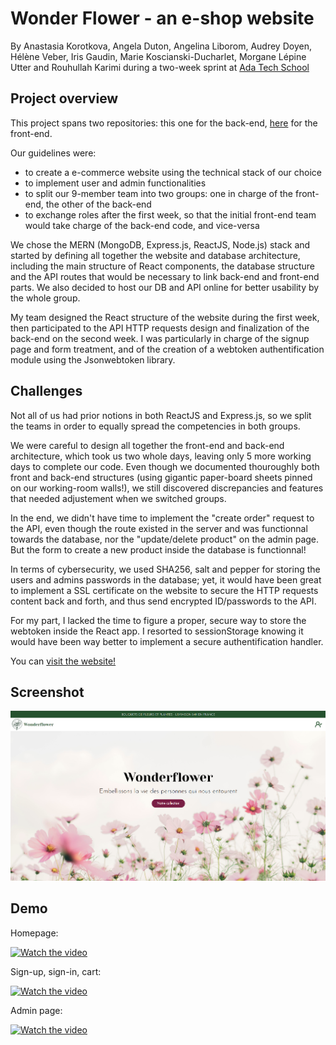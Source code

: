 
# Wonder Flower - an e-shop website

By Anastasia Korotkova, Angela Duton, Angelina Liborom, Audrey Doyen, Hélène Veber, Iris Gaudin, Marie Koscianski-Ducharlet, Morgane Lépine Utter and Rouhullah Karimi during a two-week sprint at [Ada Tech School](https://adatechschool.fr/)

## Project overview

This project spans two repositories: this one for the back-end, [here](https://github.com/MarieKosDuc/projet_collectif_vente_de_fleurs-FRONTEND) for the front-end.

Our guidelines were:
- to create a e-commerce website using the technical stack of our choice
- to implement user and admin functionalities
- to split our 9-member team into two groups: one in charge of the front-end, the other of the back-end
- to exchange roles after the first week, so that the initial front-end team would take charge of the back-end code, and vice-versa 

We chose the MERN (MongoDB, Express.js, ReactJS, Node.js) stack and started by defining all together the website and database architecture, including the main structure of React components, the database structure and the API routes that would be necessary to link back-end and front-end parts. We also decided to host our DB and API online for better usability by the whole group.

My team designed the React structure of the website during the first week, then participated to the API HTTP requests design and finalization of the back-end on the second week. 
I was particularly in charge of the signup page and form treatment, and of the creation of a webtoken authentification module using the Jsonwebtoken library.

## Challenges

Not all of us had prior notions in both ReactJS and Express.js, so we split the teams in order to equally spread the competencies in both groups. 

We were careful to design all together the front-end and back-end architecture, which took us two whole days, leaving only 5 more working days to complete our code. Even though we documented thouroughly both front and back-end structures (using gigantic paper-board sheets pinned on our working-room walls!), we still discovered discrepancies and features that needed adjustement when we switched groups.

In the end, we didn't have time to implement the "create order" request to the API, even though the route existed in the server and was functionnal towards the database, nor the "update/delete product" on the admin page. But the form to create a new product inside the database is functionnal!

In terms of cybersecurity, we used SHA256, salt and pepper for storing the users and admins passwords in the database; yet, it would have been great to implement a SSL certificate on the website to secure the HTTP requests content back and forth, and thus send encrypted ID/passwords to the API.

For my part, I lacked the time to figure a proper, secure way to store the webtoken inside the React app. I resorted to sessionStorage knowing it would have been way better to implement a secure authentification handler.

You can [visit the website!](https://wonderflower.vercel.app/)



## Screenshot

![Screenshot](https://github.com/MarieKosDuc/projet_collectif_vente_de_fleurs-FRONTEND/blob/main/Homepage.png?raw=true)

## Demo

Homepage:

[![Watch the video](https://cdn.loom.com/sessions/thumbnails/ab7ec04b5312406a91c96061b48a8636-with-play.gif)](https://www.loom.com/embed/ab7ec04b5312406a91c96061b48a8636)

Sign-up, sign-in, cart:

[![Watch the video](https://cdn.loom.com/sessions/thumbnails/9f2d3dae70f64874bcbbaa518c5d2c77-with-play.gif)](https://www.loom.com/embed/9f2d3dae70f64874bcbbaa518c5d2c77)


Admin page:

[![Watch the video](https://cdn.loom.com/sessions/thumbnails/ef4083b8059641abb9f323fa6e80a287-with-play.gif)](https://www.loom.com/embed/ef4083b8059641abb9f323fa6e80a287)
